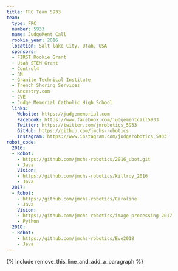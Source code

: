```yaml
---
title: FRC Team 5933
team:
  type: FRC
  number: 5933
  name: JudgeMent Call
  rookie_year: 2016
  location: Salt lake City, Utah, USA
  sponsors:
  - FIRST Rookie Grant
  - Utah STEM Grant
  - Control4
  - 3M
  - Granite Technical Institute
  - Trench Shoring Services
  - Ancestry.com
  - CVE
  - Judge Memorial Catholic High School
  links:
    Website: https://judgememorial.com
    Facebook: https://www.facebook.com/judgementcall5933
    Twitter: https://twitter.com/jmrobotics_5933
    GitHub: https://github.com/jmchs-robotics
    Instagram: https://www.instagram.com/judgerobotics_5933
robot_code:
  2016:
  - Robot:
    - https://github.com/jmchs-robotics/2016_ubot.git
    - Java
    Vision:
    - https://github.com/jmchs-robotics/killroy_2016
    - Java
  2017:
  - Robot:
    - https://github.com/jmchs-robotics/Caroline
    - Java
    Vision:
    - https://github.com/jmchs-robotics/image-processing-2017
    - Python
  2018:
  - Robot:
    - https://github.com/jmchs-robotics/Eve2018
    - Java
---
```


{% include remove_this_line_and_add_a_paragraph %}
